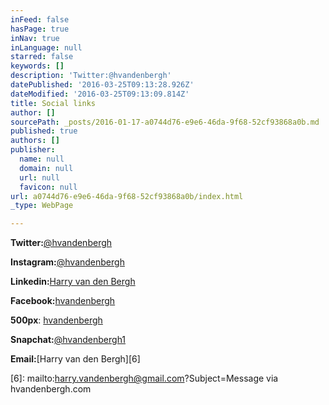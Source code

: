 ```yaml
---
inFeed: false
hasPage: true
inNav: true
inLanguage: null
starred: false
keywords: []
description: 'Twitter:@hvandenbergh'
datePublished: '2016-03-25T09:13:28.926Z'
dateModified: '2016-03-25T09:13:09.814Z'
title: Social links
author: []
sourcePath: _posts/2016-01-17-a0744d76-e9e6-46da-9f68-52cf93868a0b.md
published: true
authors: []
publisher:
  name: null
  domain: null
  url: null
  favicon: null
url: a0744d76-e9e6-46da-9f68-52cf93868a0b/index.html
_type: WebPage

---
```

**Twitter:**[@hvandenbergh][0]

**Instagram:**[@hvandenbergh][1]

**Linkedin:**[Harry van den Bergh][2]

**Facebook:**[hvandenbergh][3]

**500px**:  [hvandenbergh][4]

**Snapchat:**[@hvandenbergh1][5]

**Email:**[Harry van den Bergh][6]

[0]: https://twitter.com/hvandenbergh
[1]: https://www.instagram.com/hvandenbergh/
[2]: https://nl.linkedin.com/in/harryvandenbergh
[3]: https://www.facebook.com/hvandenbergh
[4]: https://500px.com/hvandenbergh
[5]: https://www.snapchat.com/add/hvandenbergh1
[6]: mailto:harry.vandenbergh@gmail.com?Subject=Message via hvandenbergh.com